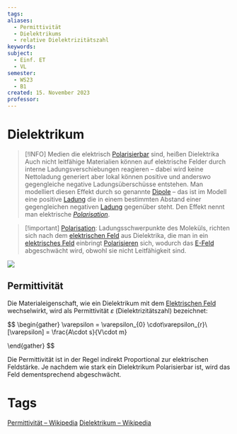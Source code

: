 ```yaml
---
tags: 
aliases:
  - Permittivität
  - Dielektrikums
  - relative Dielektrizitätszahl
keywords: 
subject:
  - Einf. ET
  - VL
semester:
  - WS23
  - B1
created: 15. November 2023
professor:
---
```

 

# Dielektrikum

> [!INFO] Medien die elektrisch [Polarisierbar](../Chemie/Polarisation.md) sind, heißen Dielektrika
> Auch nicht leitfähige Materialien können auf elektrische Felder durch interne Ladungsverschiebungen reagieren – dabei wird keine Nettoladung generiert aber lokal können positive und anderswo gegengleiche negative Ladungsüberschüsse entstehen.
> Man modelliert diesen Effekt durch so genannte [Dipole](elektrischer%20Dipol.md) – das ist im Modell eine positive [Ladung](elektrisches%20Feld.md) die in einem bestimmten Abstand einer gegengleichen negativen [Ladung](elektrisches%20Feld.md) gegenüber steht.
> Den Effekt nennt man elektrische *[Polarisation](../Chemie/Polarisation.md)*. 


> [!important] [Polarisation](../Chemie/Polarisation.md): Ladungsschwerpunkte des Moleküls, richten sich nach dem [elektrischen Feld](elektrisches%20Feld.md) aus
> Dielektrika, die man in ein [elektrisches Feld](elektrisches%20Feld.md) einbringt [Polarisieren](../Chemie/Polarisation.md) sich, wodurch das [E-Feld](elektrisches%20Feld.md) abgeschwächt wird, obwohl sie nicht Leitfähigkeit sind.

![](assets/Pasted%20image%2020240310011251.png)

## Permittivität

Die Materialeigenschaft, wie ein Dielektrikum mit dem [Elektrischen Feld](elektrisches%20Feld.md) wechselwirkt, wird als Permittivität $\varepsilon$ (Dielektrizitätszahl) bezeichnet:

$$
\begin{gather}
\varepsilon = \varepsilon_{0} \cdot\varepsilon_{r}\\
[\varepsilon] = \frac{A\cdot s}{V\cdot m}

\end{gather}
$$

Die Permittivität ist in der Regel indirekt Proportional zur elektrischen Feldstärke.
Je nachdem wie stark ein Dielektrikum Polarisierbar ist, wird das Feld dementsprechend abgeschwächt.  

# Tags

[Permittivität – Wikipedia](https://de.wikipedia.org/wiki/Permittivit%C3%A4t)
[Dielektrikum – Wikipedia](https://de.wikipedia.org/wiki/Dielektrikum)